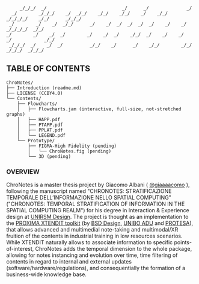 
```
     _/_/_/  _/                            _/      _/              _/                         
  _/        _/_/_/    _/  _/_/    _/_/    _/_/    _/    _/_/    _/_/_/_/    _/_/      _/_/_/  
 _/        _/    _/  _/_/      _/    _/  _/  _/  _/  _/    _/    _/      _/_/_/_/  _/_/       
_/        _/    _/  _/        _/    _/  _/    _/_/  _/    _/    _/      _/            _/_/    
 _/_/_/  _/    _/  _/          _/_/    _/      _/    _/_/        _/_/    _/_/_/  _/_/_/       

```




## TABLE OF CONTENTS
```
ChroNotes/
├── Introduction (readme.md)
├── LICENSE (CCBY4.0)
└── Contents/
    ├── Flowcharts/
    │   ├── Flowcharts.jam (interactive, full-size, not-stretched graphs)
    │   ├── HAPP.pdf
    │   ├── PTAPP.pdf
    │   ├── PPLAT.pdf
    │   └── LEGEND.pdf
    └── Prototype/
        ├── FIGMA-High Fidelity (pending)
        │   └── ChroNotes.fig (pending)
        └── 3D (pending)
```

### OVERVIEW
ChroNotes is a master thesis project by Giacomo Albani ( [@giaaaacomo](https://github.com/giaaaacomo) ), following the manuscript named "CHRONOTES: STRATIFICAZIONE TEMPORALE DELL’INFORMAZIONE NELLO SPATIAL COMPUTING" ("CHRONOTES: TEMPORAL STRATIFICATION OF INFORMATION IN THE SPATIAL COMPUTING REALM") for his degree in Interaction & Experience design at [UNIRSM Design](https://design.unirsm.sm/).
The project is thought as an implementation to the [PROXIMA XTENDIT toolkit](https://25888322.hs-sites-eu1.com/xtendit#) (by [BSD Design](https://www.bsdesign.eu/), [UNIBO ADU](https://site.unibo.it/advanceddesignunit/it) and [PROTESA](https://www.protesa.net/)), that allows advanced and multimedial note-taking and multimodal/XR fruition of the contents in industrial training in low resources scenarios.
While XTENDIT naturally allows to associate information to specific points-of-interest, ChroNotes adds the temporal dimension to the whole package, allowing for notes instancing and evolution over time, time filtering of contents in regard to internal and external updates (software/hardware/regulations), and consequentially the formation of a business-wide knowledge base. 

